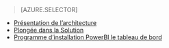 > [AZURE.SELECTOR]
- [Présentation de l’architecture](../articles/cortana-analytics-playbook-vehicle-telemetry.md)
- [Plongée dans la Solution](../articles/cortana-analytics-playbook-vehicle-telemetry-deep-dive.md)
- [Programme d’installation PowerBI le tableau de bord](../articles/machine-learning/cortana-analytics-playbook-vehicle-telemetry-powerbi.md)

